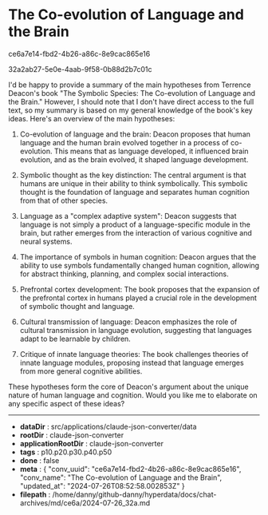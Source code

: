 # The Co-evolution of Language and the Brain

ce6a7e14-fbd2-4b26-a86c-8e9cac865e16

32a2ab27-5e0e-4aab-9f58-0b88d2b7c01c

 I'd be happy to provide a summary of the main hypotheses from Terrence Deacon's book "The Symbolic Species: The Co-evolution of Language and the Brain." However, I should note that I don't have direct access to the full text, so my summary is based on my general knowledge of the book's key ideas. Here's an overview of the main hypotheses:

1. Co-evolution of language and the brain: Deacon proposes that human language and the human brain evolved together in a process of co-evolution. This means that as language developed, it influenced brain evolution, and as the brain evolved, it shaped language development.

2. Symbolic thought as the key distinction: The central argument is that humans are unique in their ability to think symbolically. This symbolic thought is the foundation of language and separates human cognition from that of other species.

3. Language as a "complex adaptive system": Deacon suggests that language is not simply a product of a language-specific module in the brain, but rather emerges from the interaction of various cognitive and neural systems.

4. The importance of symbols in human cognition: Deacon argues that the ability to use symbols fundamentally changed human cognition, allowing for abstract thinking, planning, and complex social interactions.

5. Prefrontal cortex development: The book proposes that the expansion of the prefrontal cortex in humans played a crucial role in the development of symbolic thought and language.

6. Cultural transmission of language: Deacon emphasizes the role of cultural transmission in language evolution, suggesting that languages adapt to be learnable by children.

7. Critique of innate language theories: The book challenges theories of innate language modules, proposing instead that language emerges from more general cognitive abilities.

These hypotheses form the core of Deacon's argument about the unique nature of human language and cognition. Would you like me to elaborate on any specific aspect of these ideas?

---

* **dataDir** : src/applications/claude-json-converter/data
* **rootDir** : claude-json-converter
* **applicationRootDir** : claude-json-converter
* **tags** : p10.p20.p30.p40.p50
* **done** : false
* **meta** : {
  "conv_uuid": "ce6a7e14-fbd2-4b26-a86c-8e9cac865e16",
  "conv_name": "The Co-evolution of Language and the Brain",
  "updated_at": "2024-07-26T08:52:58.002853Z"
}
* **filepath** : /home/danny/github-danny/hyperdata/docs/chat-archives/md/ce6a/2024-07-26_32a.md